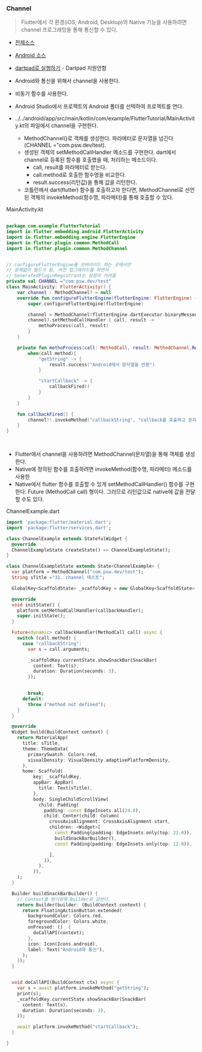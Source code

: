 ### Channel
> Flutter에서 각 환경(iOS, Android, Desktop)의 Native 기능을 사용하려면 channel 프로그래밍을 통해 통신할 수 있다.

- [전체소스](../../lib/advance/ChannelExample.dart)
- [Android 소스](../../android/app/src/main/kotlin/com/example/FlutterTutorial/MainActivity.kt)
- [dartpad로 실행하기](#) - Dartpad 지원안함

- Android와 통신을 위해서 channel을 사용한다.
- 비동기 함수를 사용한다.
- Android Studio에서 프로젝트의 Android 폴더를 선택하여 프로젝트를 연다.
- ../../android/app/src/main/kotlin/com/example/FlutterTutorial/MainActivity.kt의 파일에서 channel을 구현한다.
  - MethodChannel()로 객체를 생성한다. 파라메터로 문자열을 넘긴다(CHANNEL ="com.psw.dev/test).
  - 생성된 객체의 setMethodCallHandler 메소드를 구현한다. dart에서 channel로 등록된 함수를 호출했을 때, 처리하는 메소드이다.
    - call, result를 파라메터로 받는다.
    - call.method로 호출한 함수명을 비교한다.
    - result.success(리턴값)을 통해 값을 리턴한다.
  - 코틀린에서 dart(flutter) 함수를 호출하고자 한다면, MethodChannel로 선언된 객체의 invokeMethod(함수명, 파라메터)를 통해 호출할 수 있다.


MainActivity.kt
~~~kotlin
  
package com.example.FlutterTutorial
import io.flutter.embedding.android.FlutterActivity
import io.flutter.embedding.engine.FlutterEngine
import io.flutter.plugin.common.MethodCall
import io.flutter.plugin.common.MethodChannel


// configureFlutterEngine를 오버라이드 하는 곳에서만
// 문제없이 빌드가 됨. 버전 업그레이드를 하면서
// GeneratedPluginRegistrant는 설정이 어려움
private val CHANNEL ="com.psw.dev/test"
class MainActivity: FlutterActivity() {
    var channel : MethodChannel? = null
    override fun configureFlutterEngine(flutterEngine: FlutterEngine) {
        super.configureFlutterEngine(flutterEngine)

        channel = MethodChannel(flutterEngine.dartExecutor.binaryMessenger, CHANNEL)
        channel?.setMethodCallHandler { call, result ->
            methoProcess(call, result)
        }
    }

    private fun methoProcess(call: MethodCall, result: MethodChannel.Result) {
        when(call.method){
            "getString" -> {
                result.success("Android에서 문자열을 반환")
            }

            "startCallback" -> {
                callbackFired()
            }
        }
    }

    fun callbackFired() {
        channel!!.invokeMethod("callbackString", "callback을 호출하고 문자열을 넘김")
    }
}

    
~~~

- Flutter에서 channel을 사용하려면 MethodChannel(문자열)을 통해 객체를 생성한다.
- Native에 정의된 함수를 호출하려면 invokeMethod(함수명, 파라메터) 메소드를 사용한
- Native에서 flutter 함수를 호출할 수 있게 setMethodCallHandler() 함수를 구현한다. Future<dynamic> (MethodCall call) 형이다. 그러므로 리턴값으로 native에 값을 전달할 수도 있다.

ChannelExample.dart
~~~ dart
import 'package:flutter/material.dart';
import 'package:flutter/services.dart';

class ChannelExample extends StatefulWidget {
  @override
  ChannelExampleState createState() => ChannelExampleState();
}

class ChannelExampleState extends State<ChannelExample> {
  var platform = MethodChannel("com.psw.dev/test");
  String sTitle ="31. channel 테스트";

  GlobalKey<ScaffoldState> _scaffoldKey = new GlobalKey<ScaffoldState>();

  @override
  void initState() {
    platform.setMethodCallHandler(callbackHandler);
    super.initState();
  }

  Future<dynamic> callbackHandler(MethodCall call) async {
    switch (call.method) {
      case "callbackString":
        var s = call.arguments;

        _scaffoldKey.currentState.showSnackBar(SnackBar(
          content: Text(s),
          duration: Duration(seconds: 3),
        ));
        

        break;
      default:
        throw ("method not defined");
    }
  }

  @override
  Widget build(BuildContext context) {
    return MaterialApp(
      title: sTitle,
      theme: ThemeData(
        primarySwatch: Colors.red,
        visualDensity: VisualDensity.adaptivePlatformDensity,
      ),
      home: Scaffold(
          key: _scaffoldKey,
          appBar: AppBar(
            title: Text(sTitle),
          ),
          body: SingleChildScrollView(
            child: Padding(
              padding: const EdgeInsets.all(24.0),
              child: Center(child: Column(
                crossAxisAlignment: CrossAxisAlignment.start,
                children: <Widget>[
                  const Padding(padding: EdgeInsets.only(top: 22.0)),
                  buildSnackBarBuilder(),
                  const Padding(padding: EdgeInsets.only(top: 12.0)),

                ],
              )),
            ),
          )),
    );
  }

  Builder buildSnackBarBuilder() {
    // Context를 얻기위해 Builder로 감싼다.
    return Builder(builder: (BuildContext context) {
      return FloatingActionButton.extended(
        backgroundColor: Colors.red,
        foregroundColor: Colors.white,
        onPressed: ()  {
          doCallAPI(context);
        },
        icon: Icon(Icons.android),
        label: Text("Android와 통신"),
      );
    });
  }


  void doCallAPI(BuildContext ctx) async {
    var s = await platform.invokeMethod("getString");
    print(s);
    _scaffoldKey.currentState.showSnackBar(SnackBar(
      content: Text(s),
      duration: Duration(seconds: 3),
    ));

    await platform.invokeMethod("startCallback");
  }

}
~~~
